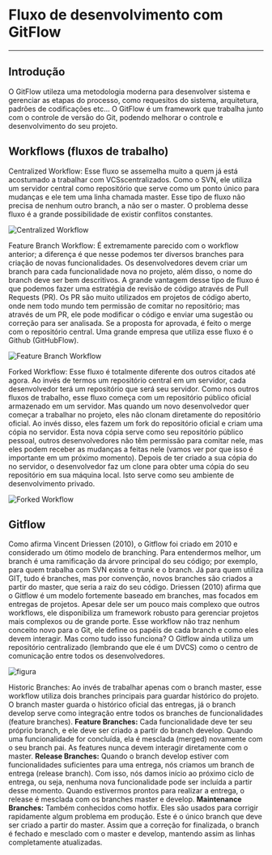 # Fluxo de desenvolvimento com GitFlow
***

## Introdução

O GitFlow utileza uma metodologia moderna para desenvolver sistema e gerenciar as etapas do processo, como requesitos do sistema, arquitetura, padrões de codificações etc...
O GitFlow é um framework que trabalha junto com o controle de versão do Git, podendo melhorar o controle e desenvolvimento do seu projeto.

## Workflows (fluxos de trabalho)

Centralized Workflow: Esse fluxo se assemelha muito a quem já está acostumado a trabalhar com VCSscentralizados. Como o SVN, ele utiliza um servidor central como repositório que serve como um ponto único para mudanças e ele tem uma linha chamada master. Esse tipo de fluxo não precisa de nenhum outro branch, a não ser o master. O problema desse fluxo é a grande possibilidade de existir conflitos constantes.

![Centralized Workflow](https://static.imasters.com.br/wp-content/uploads/2015/04/git-workflow-svn-push-local-230x300.png)

Feature Branch Workflow: É extremamente parecido com o workflow anterior; a diferença é que nesse podemos ter diversos branches para criação de novas funcionalidades. Os desenvolvedores devem criar um branch para cada funcionalidade nova no projeto, além disso, o nome do branch deve ser bem descritivos. A grande vantagem desse tipo de fluxo é que podemos fazer uma estratégia de revisão de código através de Pull Requests (PR). Os PR são muito utilizados em projetos de código aberto, onde nem todo mundo tem permissão de comitar no repositório; mas através de um PR, ele pode modificar o código e enviar uma sugestão ou correção para ser analisada. Se a proposta for aprovada, é feito o merge com o repositório central. Uma grande empresa que utiliza esse fluxo é o Github (GitHubFlow).

![Feature Branch Workflow](https://static.imasters.com.br/wp-content/uploads/2015/04/git-workflow-feature-branch-1-300x262.png)

Forked Workflow: Esse fluxo é totalmente diferente dos outros citados até agora. Ao invés de termos um repositório central em um servidor, cada desenvolvedor terá um repositório que será seu servidor. Como nos outros fluxos de trabalho, esse fluxo começa com um repositório público oficial armazenado em um servidor. Mas quando um novo desenvolvedor quer começar a trabalhar no projeto, eles não clonam diretamente do repositório oficial. Ao invés disso, eles fazem um fork​ do repositório oficial e criam uma cópia no servidor. Esta nova cópia serve como seu repositório público pessoal, outros desenvolvedores não têm permissão para comitar nele, mas eles podem receber as mudanças a feitas nele (vamos ver por que isso é importante em um próximo momento). Depois de ter criado a sua cópia do no servidor, o desenvolvedor faz um clone para obter uma cópia do seu repositório em sua máquina local. Isto serve como seu ambiente de desenvolvimento privado.

![Forked Workflow](https://static.imasters.com.br/wp-content/uploads/2015/04/git-workflows-forking-300x258.png)

## Gitflow

Como afirma Vincent Driessen (2010), o Gitflow foi criado em 2010 e considerado um ótimo modelo de branching. Para entendermos melhor, um branch é uma ramificação da árvore principal do seu código; por exemplo, para quem trabalha com SVN existe o trunk e o branch. Já para quem utiliza GIT, tudo é branches, mas por convenção, novos branches são criados a partir do master, que seria a raiz do seu código.
Driessen (2010) afirma que o Gitflow é um modelo fortemente baseado em branches, mas focados em entregas de projetos. Apesar dele ser um pouco mais complexo que outros workflows, ele disponibiliza um framework robusto para gerenciar projetos mais complexos ou de grande porte.
Esse workflow não traz nenhum conceito novo para o Git, ele define os papéis de cada branch e como eles devem interagir. Mas como tudo isso funciona? O Gitflow ainda utiliza um repositório centralizado (lembrando que ele é um DVCS) como o centro de comunicação entre todos os desenvolvedores.

![figura](https://static.imasters.com.br/wp-content/uploads/2015/04/git-workflow-release-cycle-4maintenance.png)

Historic Branches: Ao invés de trabalhar apenas com o branch master, esse workflow utiliza dois branches principais para guardar histórico do projeto. O branch master guarda o histórico oficial das entregas, já o branch develop serve como integração entre todos os branches de funcionalidades (feature branches).
**Feature Branches:** Cada funcionalidade deve ter seu próprio branch, e ele deve ser criado a partir do branch develop. Quando uma funcionalidade for concluída, ela é mesclada (merged) novamente com o seu branch pai. As features nunca devem interagir diretamente com o master.
**Release Branches:** Quando o branch develop estiver com funcionalidades suficientes para uma entrega, nós criamos um branch de entrega (release branch). Com isso, nós damos início ao próximo ciclo de entrega, ou seja, nenhuma nova funcionalidade pode ser incluída a partir desse momento. Quando estivermos prontos para realizar a entrega, o release é mesclada com os branches master e develop.
**Maintenance Branches:** Também conhecidos como hotfix. Eles são usados para corrigir rapidamente algum problema em produção. Este é o único branch que deve ser criado a partir do master. Assim que a correção for finalizada, o branch é fechado e mesclado com o master e develop, mantendo assim as linhas completamente atualizadas.

